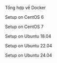 Tổng hợp về Docker

Setup on CentOS 6

Setup on CentOS 7

Setup on Ubuntu 18.04

Setup on Ubuntu 22.04

Setup on Ubuntu 24.04
